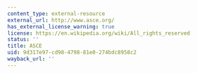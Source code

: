 ```yaml
---
content_type: external-resource
external_url: http://www.asce.org/
has_external_license_warning: true
license: https://en.wikipedia.org/wiki/All_rights_reserved
status: ''
title: ASCE
uid: 9d317e97-cd98-4798-81e0-274bdc8958c2
wayback_url: ''
---
```

